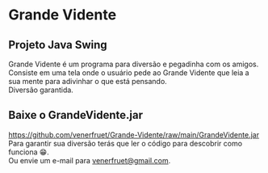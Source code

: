 # Grande Vidente
## Projeto Java Swing
Grande Vidente é um programa para diversão e pegadinha com os amigos.\
Consiste em uma tela onde o usuário pede ao Grande Vidente que leia a sua mente para adivinhar o que está pensando.\
Diversão garantida.

## Baixe o GrandeVidente.jar
https://github.com/venerfruet/Grande-Vidente/raw/main/GrandeVidente.jar \
Para garantir sua diversão terás que ler o código para descobrir como funciona 😁.\
Ou envie um e-mail para venerfruet@gmail.com.
